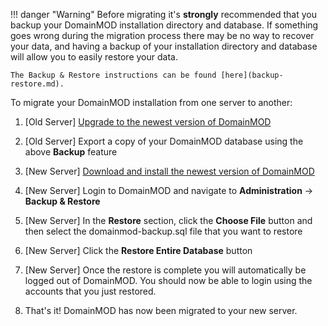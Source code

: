 !!! danger "Warning"
    Before migrating it's **strongly** recommended that you backup your DomainMOD installation directory and database. If something goes wrong during the migration process there may be no way to recover your data, and having a backup of your installation directory and database will allow you to easily restore your data. 
        
    The Backup & Restore instructions can be found [here](backup-restore.md).

To migrate your DomainMOD installation from one server to another:

1. [Old Server] [Upgrade to the newest version of DomainMOD](https://domainmod.org/docs/userguide/upgrading/)

2. [Old Server] Export a copy of your DomainMOD database using the above **Backup** feature

3. [New Server] [Download and install the newest version of DomainMOD](https://domainmod.org/docs/userguide/getting-started/#downloading)

4. [New Server] Login to DomainMOD and navigate to **Administration** -> **Backup & Restore**

5. [New Server] In the **Restore** section, click the **Choose File** button and then select the domainmod-backup.sql file that you want to restore

6. [New Server] Click the **Restore Entire Database** button

7. [New Server] Once the restore is complete you will automatically be logged out of DomainMOD. You should now be able to login using the accounts that you just restored.

8. That's it! DomainMOD has now been migrated to your new server.
